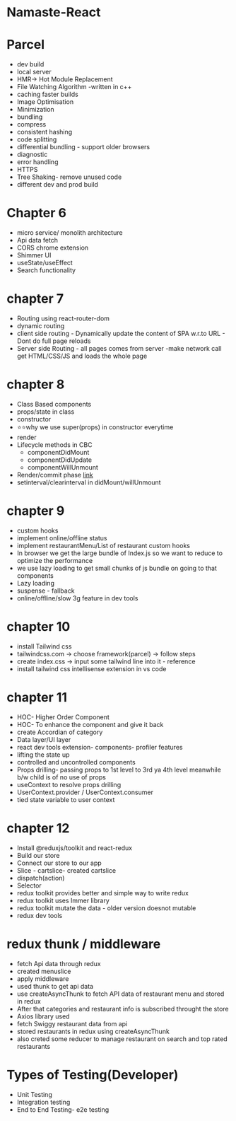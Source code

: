 # Namaste-React

# Parcel

- dev build
- local server
- HMR-> Hot Module Replacement
- File Watching Algorithm -written in c++
- caching faster builds
- Image Optimisation
- Minimization
- bundling
- compress
- consistent hashing
- code splitting
- differential bundling - support older browsers
- diagnostic
- error handling
- HTTPS
- Tree Shaking- remove unused code
- different dev and prod build

# Chapter 6

- micro service/ monolith architecture
- Api data fetch
- CORS chrome extension
- Shimmer UI
- useState/useEffect
- Search functionality

# chapter 7

- Routing using react-router-dom
- dynamic routing
- client side routing - Dynamically update the content of SPA w.r.to URL - Dont do full page reloads
- Server side Routing - all pages comes from server -make network call get HTML/CSS/JS and loads the whole page

# chapter 8

- Class Based components
- props/state in class
- constructor
- ⭐⭐why we use super(props) in constructor everytime
- render
- Lifecycle methods in CBC
  - componentDidMount
  - componentDidUpdate
  - componentWillUnmount
- Render/commit phase [link](https://projects.wojtekmaj.pl/react-lifecycle-methods-diagram)
- setinterval/clearinterval in didMount/willUnmount

# chapter 9

- custom hooks
- implement online/offline status
- implement restaurantMenu/List of restaurant custom hooks
- In browser we get the large bundle of Index.js so we want to reduce to optimize the performance
- we use lazy loading to get small chunks of js bundle on going to that components
- Lazy loading
- suspense - fallback
- online/offline/slow 3g feature in dev tools

# chapter 10

- install Tailwind css
- tailwindcss.com -> choose framework(parcel) -> follow steps
- create index.css -> input some tailwind line into it - reference
- install tailwind css intellisense extension in vs code

# chapter 11

- HOC- Higher Order Component
- HOC- To enhance the component and give it back
- create Accordian of category
- Data layer/UI layer
- react dev tools extension- components- profiler features
- lifting the state up
- controlled and uncontrolled components
- Props drilling- passing props to 1st level to 3rd ya 4th level meanwhile b/w child is of no use of props
- useContext to resolve props drilling
- UserContext.provider / UserContext.consumer
- tied state variable to user context

# chapter 12

- Install @reduxjs/toolkit and react-redux
- Build our store
- Connect our store to our app
- Slice - cartslice- created cartslice
- dispatch(action)
- Selector
- redux toolkit provides better and simple way to write redux
- redux toolkit uses Immer library
- redux toolkit mutate the data - older version doesnot mutable
- redux dev tools

# redux thunk / middleware

- fetch Api data through redux
- created menuslice
- apply middleware
- used thunk to get api data
- use createAsyncThunk to fetch API data of restaurant menu and stored in redux
- After that categories and restaurant info is subscribed throught the store
- Axios library used
- fetch Swiggy restaurant data from api
- stored restaurants in redux using createAsyncThunk
- also creted some reducer to manage restaurant on search and top rated restaurants

# Types of Testing(Developer)
- Unit Testing
- Integration testing
- End to End Testing- e2e testing